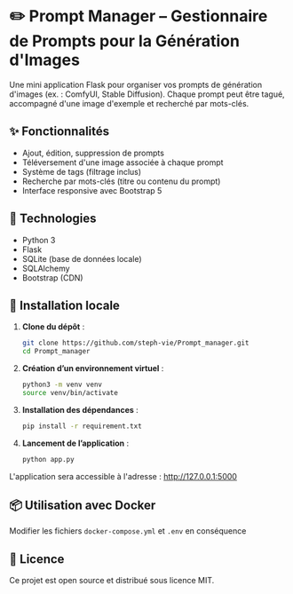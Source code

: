 # ✏️ Prompt Manager – Gestionnaire de Prompts pour la Génération d'Images

Une mini application Flask pour organiser vos prompts de génération d'images (ex. : ComfyUI, Stable Diffusion). Chaque prompt peut être tagué, accompagné d'une image d'exemple et recherché par mots-clés.

## ✨ Fonctionnalités

- Ajout, édition, suppression de prompts
- Téléversement d'une image associée à chaque prompt
- Système de tags (filtrage inclus)
- Recherche par mots-clés (titre ou contenu du prompt)
- Interface responsive avec Bootstrap 5

## 🧱 Technologies

- Python 3
- Flask
- SQLite (base de données locale)
- SQLAlchemy
- Bootstrap (CDN)

## 🚀 Installation locale

1. **Clone du dépôt** :
   ```bash
   git clone https://github.com/steph-vie/Prompt_manager.git
   cd Prompt_manager
   
2. **Création d’un environnement virtuel** :
    ```bash
   python3 -m venv venv
   source venv/bin/activate

3. **Installation des dépendances** :
   ```bash
   pip install -r requirement.txt
   
4. **Lancement de l’application** :
   ```bash
   python app.py
   
L'application sera accessible à l'adresse : http://127.0.0.1:5000

## 📦 Utilisation avec Docker
Modifier les fichiers `docker-compose.yml` et `.env` en conséquence

## 📝 Licence
Ce projet est open source et distribué sous licence MIT.

